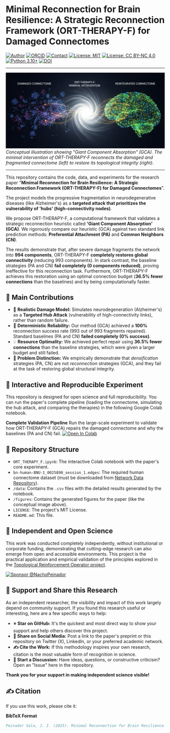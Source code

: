 # Minimal Reconnection for Brain Resilience: A Strategic Reconnection Framework (ORT-THERAPY-F) for Damaged Connectomes

[![Author](https://img.shields.io/badge/Author-Jos%C3%A9%20Ignacio%20Peinador%20Sala-lightgrey.svg)](https://orcid.org/0009-0008-1822-3452)
[![ORCID](https://img.shields.io/badge/ORCID-0009--0008--1822--3452-A6CE39.svg?logo=orcid&logoColor=white)](https://orcid.org/0009-0008-1822-3452)
[![Contact](https://img.shields.io/badge/Contact-joseignacio.peinador@gmail.com-007BFF.svg)](mailto:joseignacio.peinador@gmail.com)
[![License: MIT](https://img.shields.io/badge/License-MIT-blue.svg)](https://opensource.org/licenses/MIT)
[![License: CC BY-NC 4.0](https://img.shields.io/badge/License-CC%20BY--NC%204.0-lightgrey.svg)](https://creativecommons.org/licenses/by-nc/4.0/)
[![Python 3.10+](https://img.shields.io/badge/python-3.10+-blue.svg)](https://www.python.org/downloads/)
[![DOI](https://zenodo.org/badge/DOI/10.5281/zenodo.17426902.svg)](https://doi.org/10.5281/zenodo.17426902)

---

![Conceptual illustration of ORT-THERAPY-F](figures/Entry_Image.png)
*Conceptual illustration showing "Giant Component Absorption" (GCA). The minimal intervention of ORT-THERAPY-F reconnects the damaged and fragmented connectome (left) to restore its topological integrity (right).*

---

This repository contains the code, data, and experiments for the research paper "**Minimal Reconnection for Brain Resilience: A Strategic Reconnection Framework (ORT-THERAPY-F) for Damaged Connectomes**".

The project models the progressive fragmentation in neurodegenerative diseases (like Alzheimer's) as a **targeted attack that prioritizes the vulnerability of 'hubs' (high-connectivity nodes)**.

We propose ORT-THERAPY-F, a computational framework that validates a strategic reconnection heuristic called **'Giant Component Absorption' (GCA)**. We rigorously compare our heuristic (GCA) against two standard link prediction methods: **Preferential Attachment (PA)** and **Common Neighbors (CN)**.

The results demonstrate that, after severe damage fragments the network into **994 components**, ORT-THERAPY-F **completely restores global connectivity** (reducing 993 components). In stark contrast, the baseline strategies (PA and CN) **fail completely (0 components reduced)**, proving ineffective for this reconnection task. Furthermore, ORT-THERAPY-F achieves this restoration using an optimal connection budget (**36.5% fewer connections** than the baselines) and by being computationally faster.

## 🎯 Main Contributions
* 🧠 **Realistic Damage Model:** Simulates neurodegeneration (Alzheimer's) as a **Targeted Hub Attack** (vulnerability of high-connectivity links), rather than random failure.
* 💯 **Deterministic Reliability:** Our method (GCA) achieved a **100%** reconnection success rate (993 out of 993 fragments repaired). Standard baselines (PA and CN) **failed completely (0% success)**.
* 💡 **Resource Optimality:** We achieved perfect repair using **36.5% fewer connections** than the baseline strategies, which were given a larger budget and still failed.
* 🔬 **Problem Distinction:** We empirically demonstrate that *densification* strategies (PA, CN) are not *reconnection* strategies (GCA), and they fail at the task of restoring global structural integrity.

## 🔬 Interactive and Reproducible Experiment
This repository is designed for open science and full reproducibility. You can run the paper's complete pipeline (loading the connectome, simulating the hub attack, and comparing the therapies) in the following Google Colab notebook.

**Complete Validation Pipeline**
Run the large-scale experiment to validate how ORT-THERAPY-F (GCA) repairs the damaged connectome and why the baselines (PA and CN) fail.
[![Open In Colab](https://colab.research.google.com/assets/colab-badge.svg)](https://colab.research.google.com/drive/1dI0tUlcEi-J2Y8QekgNhINdq9smNhXz_) 

## 📂 Repository Structure
* `ORT_THERAPY_F.ipynb`: The interactive Colab notebook with the paper's core experiment.
* `bn-human-BNU-1_0025890_session_1.edges`: The required human connectome dataset (must be downloaded from [Network Data Repository](https://networkrepository.com/bn-human-BNU-1-0025890-session-1.php)).
* `/data`: Contains the `.csv` files with the detailed results generated by the notebook.
* `/figures`: Contains the generated figures for the paper (like the conceptual image above).
* `LICENSE`: The project's MIT License.
* `README.md`: This file.

## 🔬 Independent and Open Science
This work was conducted completely independently, without institutional or corporate funding, demonstrating that cutting-edge research can also emerge from open and accessible environments. This project is the practical application and empirical validation of the principles explored in the [Topological Reinforcement Operator project](https://github.com/NachoPeinador/Topological-Reinforcement-Operator).

[![Sponsor @NachoPeinador](https://img.shields.io/badge/Sponsor-%E2%9D%A4-%23db61a2.svg)](https://github.com/sponsors/NachoPeinador)

## 🚀 Support and Share this Research
As an independent researcher, the visibility and impact of this work largely depend on community support. If you found this research useful or interesting, here are a few specific ways to help:

* **⭐️ Star on GitHub:** It's the quickest and most direct way to show your support and help others discover this project.
* **🔄 Share on Social Media:** Post a link to the paper's preprint or this repository on Twitter (X), LinkedIn, or your preferred academic network.
* **✍️ Cite the Work:** If this methodology inspires your own research, citation is the most valuable form of recognition in science.
* **💬 Start a Discussion:** Have ideas, questions, or constructive criticism? Open an "Issue" here in the repository.

**Thank you for your support in making independent science visible!**

## ✍️ Citation
If you use this work, please cite it:

**BibTeX Format**
```bibtex
Peinador Sala, J. I. (2025). Minimal Reconnection for Brain Resilience: A Strategic Reconnection Framework (ORT-THERAPY-F) for Damaged Connectomes. Zenodo. https://doi.org/10.5281/zenodo.17426902
